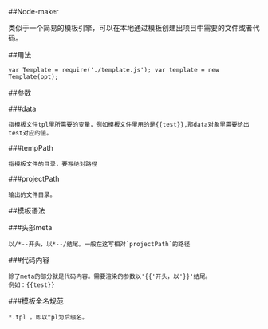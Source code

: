 ##Node-maker

类似于一个简易的模板引擎，可以在本地通过模板创建出项目中需要的文件或者代码。

##用法

`
	var Template = require('./template.js');
	var template = new Template(opt);
`

##参数

###data

	指模板文件tpl里所需要的变量，例如模板文件里用的是{{test}},那data对象里需要给出test对应的值。

###tempPath

	指模板文件的目录，要写绝对路径

###projectPath

	输出的文件目录。

##模板语法

###头部meta

	以/*--开头，以*--/结尾。一般在这写相对`projectPath`的路径

###代码内容
	
	除了meta的部分就是代码内容。需要渲染的参数以'{{'开头，以'}}'结尾。
	例如：{{test}}

###模板全名规范
	
	*.tpl 。即以tpl为后缀名。
